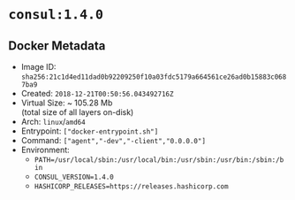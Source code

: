 # `consul:1.4.0`

## Docker Metadata

- Image ID: `sha256:21c1d4ed11dad0b92209250f10a03fdc5179a664561ce26ad0b15883c0687ba9`
- Created: `2018-12-21T00:50:56.043492716Z`
- Virtual Size: ~ 105.28 Mb  
  (total size of all layers on-disk)
- Arch: `linux`/`amd64`
- Entrypoint: `["docker-entrypoint.sh"]`
- Command: `["agent","-dev","-client","0.0.0.0"]`
- Environment:
  - `PATH=/usr/local/sbin:/usr/local/bin:/usr/sbin:/usr/bin:/sbin:/bin`
  - `CONSUL_VERSION=1.4.0`
  - `HASHICORP_RELEASES=https://releases.hashicorp.com`
